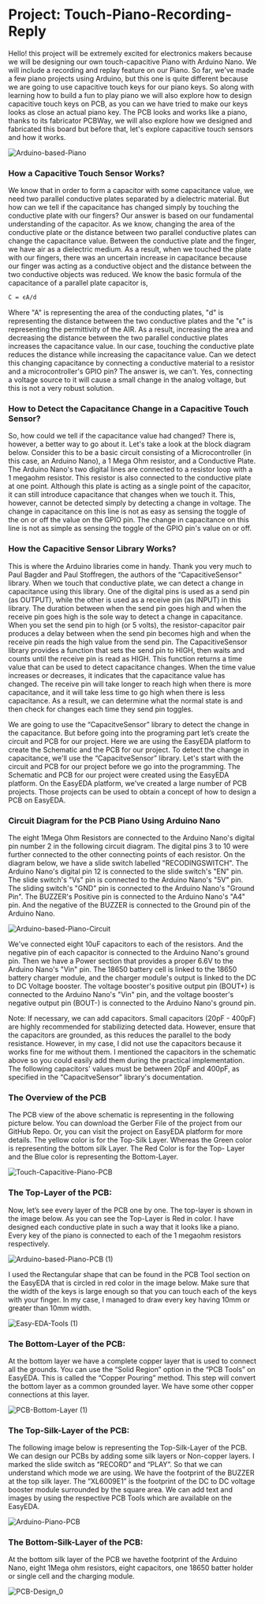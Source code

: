 # Project: Touch-Piano-Recording-Reply
Hello! this project will be extremely excited for electronics makers because we will be designing our own touch-capacitive Piano with Arduino Nano. We will include a recording and replay feature on our Piano. So far, we've made a few piano projects using Arduino, but this one is quite different because we are going to use capacitive touch keys for our piano keys. So along with learning how to build a fun to play piano we will also explore how to design capacitive touch keys on PCB, as you can we have tried to make our keys looks as close an actual piano key. The PCB looks and works like a piano, thanks to its fabricator PCBWay, we will also explore how we designed and fabricated this board but before that, let's explore capacitive touch sensors and how it works.

![Arduino-based-Piano](https://user-images.githubusercontent.com/34489444/133959384-0069761b-2b17-4b9f-99ea-2e8b53c0417f.gif)

### How a Capacitive Touch Sensor Works?

We know that in order to form a capacitor with some capacitance value, we need two parallel conductive plates separated by a dielectric material. But how can we tell if the capacitance has changed simply by touching the conductive plate with our fingers? Our answer is based on our fundamental understanding of the capacitor. As we know, changing the area of the conductive plate or the distance between two parallel conductive plates can change the capacitance value. Between the conductive plate and the finger, we have air as a dielectric medium. As a result, when we touched the plate with our fingers, there was an uncertain increase in capacitance because our finger was acting as a conductive object and the distance between the two conductive objects was reduced. We know the basic formula of the capacitance of a parallel plate capacitor is,
```diff
C = ϵA/d
```
Where "A" is representing the area of the conducting plates, "d" is representing the distance between the two conductive plates and the "ϵ" is representing the permittivity of the AIR. As a result, increasing the area and decreasing the distance between the two parallel conductive plates increases the capacitance value. In our case, touching the conductive plate reduces the distance while increasing the capacitance value. Can we detect this changing capacitance by connecting a conductive material to a resistor and a microcontroller's GPIO pin? The answer is, we can't. Yes, connecting a voltage source to it will cause a small change in the analog voltage, but this is not a very robust solution.

### How to Detect the Capacitance Change in a Capacitive Touch Sensor?

So, how could we tell if the capacitance value had changed? There is, however, a better way to go about it. Let's take a look at the block diagram below. Consider this to be a basic circuit consisting of a Microcontroller (in this case, an Arduino Nano), a 1 Mega Ohm resistor, and a Conductive Plate. The Arduino Nano's two digital lines are connected to a resistor loop with a 1 megaohm resistor. This resistor is also connected to the conductive plate at one point. Although this plate is acting as a single point of the capacitor, it can still introduce capacitance that changes when we touch it. This, however, cannot be detected simply by detecting a change in voltage. The change in capacitance on this line is not as easy as sensing the toggle of the on or off the value on the GPIO pin. The change in capacitance on this line is not as simple as sensing the toggle of the GPIO pin's value on or off.

### How the Capacitive Sensor Library Works?

This is where the Arduino libraries come in handy. Thank you very much to Paul Bagder and Paul Stoffregen, the authors of the “CapacitiveSensor” library. When we touch that conductive plate, we can detect a change in capacitance using this library. One of the digital pins is used as a send pin (as OUTPUT), while the other is used as a receive pin (as INPUT) in this library. The duration between when the send pin goes high and when the receive pin goes high is the sole way to detect a change in capacitance. When you set the send pin to high (or 5 volts), the resistor-capacitor pair produces a delay between when the send pin becomes high and when the receive pin reads the high value from the send pin. The CapacitiveSensor library provides a function that sets the send pin to HIGH, then waits and counts until the receive pin is read as HIGH. This function returns a time value that can be used to detect capacitance changes. When the time value increases or decreases, it indicates that the capacitance value has changed. The receive pin will take longer to reach high when there is more capacitance, and it will take less time to go high when there is less capacitance. As a result, we can determine what the normal state is and then check for changes each time they send pin toggles.

We are going to use the “CapacitveSensor” library to detect the change in the capacitance. But before going into the programing part let’s create the circuit and PCB for our project. Here we are using the EasyEDA platform to create the Schematic and the PCB for our project. To detect the change in capacitance, we'll use the “CapacitveSensor” library. Let's start with the circuit and PCB for our project before we go into the programming. The Schematic and PCB for our project were created using the EasyEDA platform. On the EasyEDA platform, we've created a large number of PCB projects. Those projects can be used to obtain a concept of how to design a PCB on EasyEDA.

### Circuit Diagram for the PCB Piano Using Arduino Nano

The eight 1Mega Ohm Resistors are connected to the Arduino Nano's digital pin number 2 in the following circuit diagram. The digital pins 3 to 10 were further connected to the other connecting points of each resistor. On the diagram below, we have a slide switch labelled "RECODINGSWITCH". The Arduino Nano's digital pin 12 is connected to the slide switch's "EN" pin. The slide switch's "Vs" pin is connected to the Arduino Nano's "5V" pin. The sliding switch's "GND" pin is connected to the Arduino Nano's "Ground Pin". The BUZZER's Positive pin is connected to the Arduino Nano's "A4" pin. And the negative of the BUZZER is connected to the Ground pin of the Arduino Nano.

![Arduino-based-Piano-Circuit](https://user-images.githubusercontent.com/34489444/133959824-07047020-e0bf-4110-add5-e6fff2a73da2.png)

We've connected eight 10uF capacitors to each of the resistors. And the negative pin of each capacitor is connected to the Arduino Nano's ground pin. Then we have a Power section that provides a proper 6.6V to the Arduino Nano's "Vin" pin. The 18650 battery cell is linked to the 18650 battery charger module, and the charger module's output is linked to the DC to DC Voltage booster. The voltage booster's positive output pin (BOUT+) is connected to the Arduino Nano's "Vin" pin, and the voltage booster's negative output pin (BOUT-) is connected to the Arduino Nano's ground pin.

Note: If necessary, we can add capacitors. Small capacitors (20pF - 400pF) are highly recommended for stabilizing detected data. However, ensure that the capacitors are grounded, as this reduces the parallel to the body resistance. However, in my case, I did not use the capacitors because it works fine for me without them. I mentioned the capacitors in the schematic above so you could easily add them during the practical implementation. The following capacitors' values must be between 20pF and 400pF, as specified in the “CapacitveSensor” library's documentation.

### The Overview of the PCB

The PCB view of the above schematic is representing in the following picture below. You can download the Gerber File of the project from our GitHub Repo. Or, you can visit the project on EasyEDA platform for more details. The yellow color is for the Top-Silk Layer. Whereas the Green color is representing the bottom silk Layer. The Red Color is for the Top- Layer and the Blue color is representing the Bottom-Layer.


![Touch-Capacitive-Piano-PCB](https://user-images.githubusercontent.com/34489444/133959889-608b085b-15af-4c37-9a52-c65bb3647393.jpg)

### The Top-Layer of the PCB:

Now, let’s see every layer of the PCB one by one. The top-layer is shown in the image below. As you can see the Top-Layer is Red in color. I have designed each conductive plate in such a way that it looks like a piano. Every key of the piano is connected to each of the 1 megaohm resistors respectively.

![Arduino-based-Piano-PCB (1)](https://user-images.githubusercontent.com/34489444/133960257-5970f8c6-1f93-4081-a969-ce5169e23b4b.jpg)


I used the Rectangular shape that can be found in the PCB Tool section on the EasyEDA that is circled in red color in the image below. Make sure that the width of the keys is large enough so that you can touch each of the keys with your finger. In my case, I managed to draw every key having 10mm or greater than 10mm width.

![Easy-EDA-Tools (1)](https://user-images.githubusercontent.com/34489444/133960313-664b523f-35ec-4d84-b08a-a6a5566d3c30.jpg)

 
### The Bottom-Layer of the PCB:

At the bottom layer we have a complete copper layer that is used to connect all the grounds. You can use the “Solid Region” option in the “PCB Tools” on EasyEDA. This is called the “Copper Pouring” method. This step will convert the bottom layer as a common grounded layer. We have some other copper connections at this layer.

![PCB-Bottom-Layer (1)](https://user-images.githubusercontent.com/34489444/133960358-8ade89b5-8553-479b-b86d-6d0b34e6d310.jpg)


### The Top-Silk-Layer of the PCB:

The following image below is representing the Top-Silk-Layer of the PCB. We can design our PCBs by adding some silk layers or Non-copper layers. I marked the slide switch as “RECORD” and “PLAY”. So that we can understand which mode we are using. We have the footprint of the BUZZER at the top silk layer. The “XL6009E1” is the footprint of the DC to DC voltage booster module surrounded by the square area. We can add text and images by using the respective PCB Tools which are available on the EasyEDA.

![Arduino-Piano-PCB](https://user-images.githubusercontent.com/34489444/133960408-f7703877-3090-4f4a-87c7-8e8e69df9ce3.jpg)


### The Bottom-Silk-Layer of the PCB:

At the bottom silk layer of the PCB we havethe footprint of the Arduino Nano, eight 1Mega ohm resistors, eight capacitors, one 18650 batter holder or single cell and the charging module.

![PCB-Design_0](https://user-images.githubusercontent.com/34489444/133960440-f90601b9-0082-4895-9ea0-a2648b19c875.jpg)


